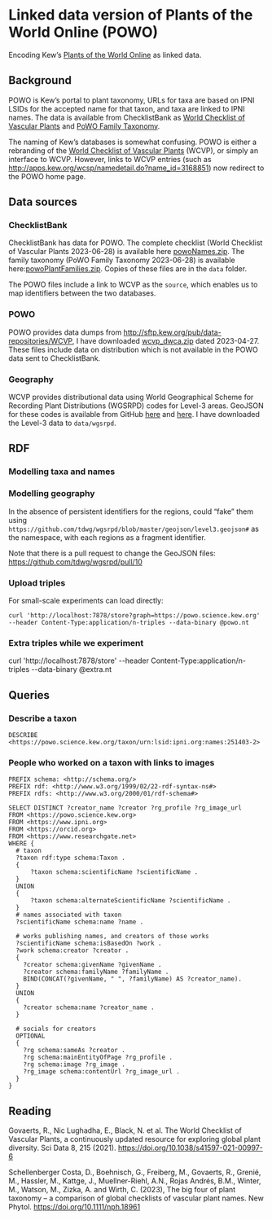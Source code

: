 # Linked data version of Plants of the World Online (POWO)

Encoding Kew’s [Plants of the World Online](https://powo.science.kew.org) as linked data.


## Background

POWO is Kew’s portal to plant taxonomy, URLs for taxa are based on IPNI LSIDs for the accepted name for that taxon, and taxa are linked to IPNI names. The data is available from ChecklistBank as [World Checklist of Vascular Plants](https://www.checklistbank.org/dataset/2000) and [PoWO Family Taxonomy](https://www.checklistbank.org/dataset/2001). 

The naming of Kew’s databases is somewhat confusing. POWO is either a rebranding of the [World Checklist of Vascular Plants](https://powo.science.kew.org/about-wcvp) (WCVP), or simply an interface to WCVP. However, links to WCVP entries (such as http://apps.kew.org/wcsp/namedetail.do?name_id=3168851) now redirect to the POWO home page.


## Data sources

### ChecklistBank

ChecklistBank has data for POWO. The complete checklist (World Checklist of Vascular Plants 2023-06-28) is available here [powoNames.zip](https://storage.googleapis.com/powop-content/backbone/powoNames.zip). The family taxonomy (PoWO Family Taxonomy 2023-06-28) is available here:[powoPlantFamilies.zip](https://storage.googleapis.com/powop-content/backbone/powoPlantFamilies.zip). Copies of these files are in the `data` folder.

The POWO files include a link to WCVP as the `source`, which enables us to map identifiers between the two databases.

### POWO

POWO provides data dumps from http://sftp.kew.org/pub/data-repositories/WCVP, I have downloaded [wcvp_dwca.zip](http://sftp.kew.org/pub/data-repositories/WCVP/wcvp_dwca.zip) dated 2023-04-27. These files include data on distribution which is not available in the POWO data sent to ChecklistBank.

### Geography

WCVP provides distributional data using World Geographical Scheme for Recording Plant Distributions (WGSRPD) codes for Level-3 areas. GeoJSON for these codes is available from GitHub [here](https://github.com/rdmpage/prior-standards/blob/master/world-geographical-scheme-for-recording-plant-distributions/geojson/level3.geojson) and [here](https://github.com/tdwg/wgsrpd/blob/master/geojson/level3.geojson). I have downloaded the Level-3 data to `data/wgsrpd`.

## RDF

### Modelling taxa and names


### Modelling geography

In the absence of persistent identifiers for the regions, could “fake” them using `https://github.com/tdwg/wgsrpd/blob/master/geojson/level3.geojson#` as the namespace, with each regions as a fragment identifier.

Note that there is a pull request to change the GeoJSON files: https://github.com/tdwg/wgsrpd/pull/10


### Upload triples

For small-scale experiments can load directly:

```
curl 'http://localhost:7878/store?graph=https://powo.science.kew.org' --header Content-Type:application/n-triples --data-binary @powo.nt
```

### Extra triples while we experiment

curl 'http://localhost:7878/store' --header Content-Type:application/n-triples --data-binary @extra.nt

## Queries

### Describe a taxon

```
DESCRIBE <https://powo.science.kew.org/taxon/urn:lsid:ipni.org:names:251403-2>
```

### People who worked on a taxon with links to images

```
PREFIX schema: <http://schema.org/>
PREFIX rdf: <http://www.w3.org/1999/02/22-rdf-syntax-ns#>
PREFIX rdfs: <http://www.w3.org/2000/01/rdf-schema#>

SELECT DISTINCT ?creator_name ?creator ?rg_profile ?rg_image_url 
FROM <https://powo.science.kew.org>
FROM <https://www.ipni.org>
FROM <https://orcid.org>
FROM <https://www.researchgate.net>
WHERE {
  # taxon
  ?taxon rdf:type schema:Taxon .
  {
      ?taxon schema:scientificName ?scientificName .
  }
  UNION
  {
      ?taxon schema:alternateScientificName ?scientificName .
  }  
  # names associated with taxon
  ?scientificName schema:name ?name .
  
  # works publishing names, and creators of those works
  ?scientificName schema:isBasedOn ?work .
  ?work schema:creator ?creator .
  {
    ?creator schema:givenName ?givenName .
    ?creator schema:familyName ?familyName .
    BIND(CONCAT(?givenName, " ", ?familyName) AS ?creator_name).
  }
  UNION
  {
    ?creator schema:name ?creator_name .
  }
  
  # socials for creators
  OPTIONAL
  {
    ?rg schema:sameAs ?creator .
    ?rg schema:mainEntityOfPage ?rg_profile .
    ?rg schema:image ?rg_image .
    ?rg_image schema:contentUrl ?rg_image_url .
  }
} 
```


## Reading

Govaerts, R., Nic Lughadha, E., Black, N. et al. The World Checklist of Vascular Plants, a continuously updated resource for exploring global plant diversity. Sci Data 8, 215 (2021). https://doi.org/10.1038/s41597-021-00997-6

Schellenberger Costa, D., Boehnisch, G., Freiberg, M., Govaerts, R., Grenié, M., Hassler, M., Kattge, J., Muellner-Riehl, A.N., Rojas Andrés, B.M., Winter, M., Watson, M., Zizka, A. and Wirth, C. (2023), The big four of plant taxonomy – a comparison of global checklists of vascular plant names. New Phytol. https://doi.org/10.1111/nph.18961


